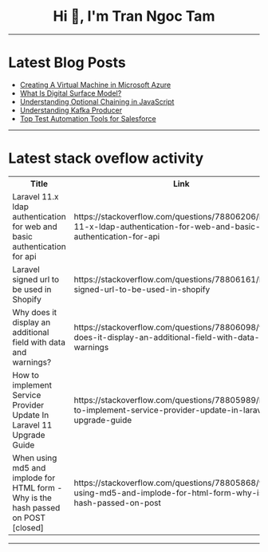 <h1 align="center">Hi 👋, I'm Tran Ngoc Tam</h1>

---

# Latest Blog Posts 
<!-- BLOG-POST-LIST:START -->
- [Creating A Virtual Machine in Microsoft Azure](https://dev.to/rofiatabdulkareem/creating-a-virtual-machine-in-microsoft-azure-3d49)
- [What Is Digital Surface Model?](https://dev.to/satpalda/what-is-digital-surface-model-170a)
- [Understanding Optional Chaining in JavaScript](https://dev.to/mark_kibuthu/understanding-optional-chaining-in-javascript-3i7)
- [Understanding Kafka Producer](https://dev.to/automq/understanding-kafka-producer-5b45)
- [Top Test Automation Tools for Salesforce](https://dev.to/berthaw82414312/top-test-automation-tools-for-salesforce-673)
<!-- BLOG-POST-LIST:END -->

---

# Latest stack oveflow activity
<table>
  <tr><th>Title</th><th>Link</th></tr>
  <!-- STACKOVERFLOW:START --><tr><td>Laravel 11.x ldap authentication for web and basic authentication for api</td><td>https://stackoverflow.com/questions/78806206/laravel-11-x-ldap-authentication-for-web-and-basic-authentication-for-api</td></tr><tr><td>Laravel signed url to be used in Shopify</td><td>https://stackoverflow.com/questions/78806161/laravel-signed-url-to-be-used-in-shopify</td></tr><tr><td>Why does it display an additional field with data and warnings?</td><td>https://stackoverflow.com/questions/78806098/why-does-it-display-an-additional-field-with-data-and-warnings</td></tr><tr><td>How to implement Service Provider Update In Laravel 11 Upgrade Guide</td><td>https://stackoverflow.com/questions/78805989/how-to-implement-service-provider-update-in-laravel-11-upgrade-guide</td></tr><tr><td>When using md5 and implode for HTML form - Why is the hash passed on POST [closed]</td><td>https://stackoverflow.com/questions/78805868/when-using-md5-and-implode-for-html-form-why-is-the-hash-passed-on-post</td></tr><!-- STACKOVERFLOW:END -->
</table>

---


